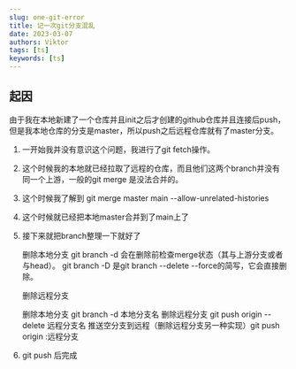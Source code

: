 ```yaml
---
slug: one-git-error
title: 记一次git分支混乱
date: 2023-03-07
authors: Viktor
tags: [ts]
keywords: [ts]
---
```

## 起因

由于我在本地新建了一个仓库并且init之后才创建的github仓库并且连接后push，但是我本地仓库的分支是master，所以push之后远程仓库就有了master分支。

1. 一开始我并没有意识这个问题，我进行了git fetch操作。
2. 这个时候我的本地就已经拉取了远程的仓库，而且他们这两个branch并没有同一个上游，一般的git merge 是没法合并的。
3. 这个时候我了解到 git merge   master main  --allow-unrelated-histories
4. 这个时候就已经把本地master合并到了main上了
5. 接下来就把branch整理一下就好了

    删除本地分支
    git branch -d 会在删除前检查merge状态（其与上游分支或者与head）。
    git branch -D 是git branch --delete --force的简写，它会直接删除。

    删除远程分支

    删除本地分支 git branch -d 本地分支名
    删除远程分支 git push origin --delete 远程分支名
    推送空分支到远程（删除远程分支另一种实现）git push origin :远程分支

6. git push 后完成
